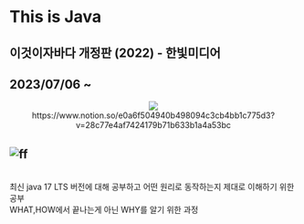 # This is Java
이것이자바다 개정판 (2022) - 한빛미디어 <br>
--
2023/07/06 ~ 
---
<div align=center>
<img src="https://img.shields.io/badge/notion-FCC624?style=for-the-badge&logo=notion&logoColor=black">  <br>
  https://www.notion.so/e0a6f504940b498094c3cb4bb1c775d3?v=28c77e4af7424179b71b633b1a4a53bc

</div>

![ff](https://github.com/mmm4707/Java/assets/39482751/f22f91ef-f37d-4152-8987-0e6a12f421ce)
--- 

<br>
최신 java 17 LTS 버전에 대해 공부하고 어떤 원리로 동작하는지 제대로 이해하기 위한 공부 <br>
WHAT,HOW에서 끝나는게 아닌 WHY를 알기 위한 과정
